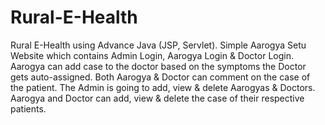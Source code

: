 # Rural-E-Health
Rural E-Health using Advance Java (JSP, Servlet). Simple Aarogya Setu Website which contains Admin Login, Aarogya Login &amp; Doctor Login. Aarogya can add case to the doctor based on the symptoms the Doctor gets auto-assigned. Both Aarogya &amp; Doctor can comment on the case of the patient. The Admin is going to add, view &amp; delete Aarogyas &amp; Doctors. Aarogya and Doctor can add, view &amp; delete the case of their respective patients.
